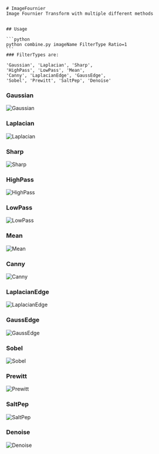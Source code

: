 <p align="center">

    # ImageFournier
    Image Fournier Transform with multiple different methods


    ## Usage

    ```python
    python combine.py imageName FilterType Ratio=1
    ```
    ### FilterTypes are:

    'Gaussian', 'Laplacian', 'Sharp',
    'HighPass', 'LowPass', 'Mean', 
    'Canny', 'LaplacianEdge', 'GaussEdge',
    'Sobel', 'Prewitt', 'SaltPep', 'Denoise'

</p>

### Gaussian
![Gaussian](/images/edited/GaussianFilter.png)

### Laplacian
![Laplacian](/images/edited/LaplacianFilter.png)

### Sharp
![Sharp](/images/edited/SharpFilter.png)

### HighPass
![HighPass](/images/edited/HighPassFilter.png)

### LowPass
![LowPass](/images/edited/LowPassFilter.png)

### Mean
![Mean](/images/edited/MeanFilter.png)

### Canny
![Canny](/images/edited/CannyFilter.png)

### LaplacianEdge
![LaplacianEdge](/images/edited/LaplacianEdgeFilter.png)

### GaussEdge
![GaussEdge](/images/edited/GaussEdgeFilter.png)

### Sobel
![Sobel](/images/edited/SobelFilter.png)

### Prewitt
![Prewitt](/images/edited/PrewittFilter.png)

### SaltPep
![SaltPep](/images/edited/SaltPepFilter.png)

### Denoise
![Denoise](/images/edited/DenoiseFilter.png)

